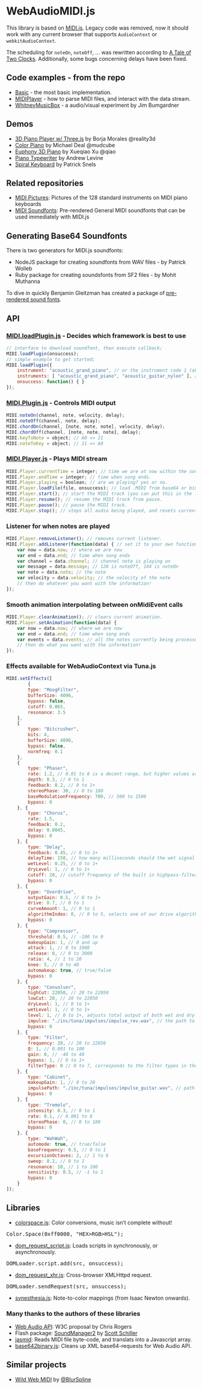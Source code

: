 # WebAudioMIDI.js
This library is based on [MIDI.js](https://github.com/mudcube/MIDI.js). Legacy code was removed,
now it should work with any current browser that supports `AudioContext` or `webkitAudioContext`.

The scheduling for `noteOn`, `noteOff`, ... was rewritten according to
[A Tale of Two Clocks](https://www.html5rocks.com/en/tutorials/audio/scheduling/).
Additionally, some bugs concerning delays have been fixed.

## Code examples - from the repo

* [Basic](./examples/Basic.html) - the most basic implementation.
* [MIDIPlayer](./examples/MIDIPlayer.html) - how to parse MIDI files, and interact with the data stream.
* [WhitneyMusicBox](./examples/WhitneyMusicBox.html) - a audio/visual experiment by Jim Bumgardner

## Demos

* [3D Piano Player w/ Three.js](http://www.rgba.org/r3d/3d-piano-player/) by Borja Morales @reality3d
* [Color Piano](http://mudcu.be/piano) by Michael Deal @mudcube
* [Euphony 3D Piano](http://qiao.github.com/euphony/) by Xueqiao Xu @qiao
* [Piano Typewriter](http://www.picatino.com/piano_typewriter/) by Andrew Levine
* [Spiral Keyboard](http://spiral.qet.me/) by Patrick Snels

## Related repositories

* [MIDI Pictures](https://github.com/andruo11/midi-pictures): Pictures of the 128 standard instruments on MIDI piano keyboards
* [MIDI Soundfonts](https://github.com/gleitz/midi-js-soundfonts): Pre-rendered General MIDI soundfonts that can be used immediately with MIDI.js

## Generating Base64 Soundfonts

There is two generators for MIDI.js soundfonts:

* NodeJS package for creating soundfonts from WAV files - by Patrick Wolleb
* Ruby package for creating soundsfonts from SF2 files - by Mohit Muthanna

To dive in quickly Benjamin Gleitzman has created a package of [pre-rendered sound fonts](https://github.com/gleitz/midi-js-soundfonts).

## API

### [MIDI.loadPlugin.js](./js/midi/loader.js) - Decides which framework is best to use

```javascript
// interface to download soundfont, then execute callback;
MIDI.loadPlugin(onsuccess);
// simple example to get started;
MIDI.loadPlugin({
    instrument: "acoustic_grand_piano", // or the instrument code 1 (aka the default)
    instruments: [ "acoustic_grand_piano", "acoustic_guitar_nylon" ], // or multiple instruments
    onsuccess: function() { }
});
```

### [MIDI.Plugin.js](./js/midi/plugin.webaudio.js) - Controls MIDI output

```javascript
MIDI.noteOn(channel, note, velocity, delay);
MIDI.noteOff(channel, note, delay);
MIDI.chordOn(channel, [note, note, note], velocity, delay);
MIDI.chordOff(channel, [note, note, note], delay);
MIDI.keyToNote = object; // A0 => 21
MIDI.noteToKey = object; // 21 => A0
```

### [MIDI.Player.js](./js/midi/player.js) - Plays MIDI stream

```javascript
MIDI.Player.currentTime = integer; // time we are at now within the song.
MIDI.Player.endTime = integer; // time when song ends.
MIDI.Player.playing = boolean; // are we playing? yes or no.
MIDI.Player.loadFile(file, onsuccess); // load .MIDI from base64 or binary XML request.
MIDI.Player.start(); // start the MIDI track (you can put this in the loadFile callback)
MIDI.Player.resume(); // resume the MIDI track from pause.
MIDI.Player.pause(); // pause the MIDI track.
MIDI.Player.stop(); // stops all audio being played, and resets currentTime to 0.
```

### Listener for when notes are played

```javascript
MIDI.Player.removeListener(); // removes current listener.
MIDI.Player.addListener(function(data) { // set it to your own function!
    var now = data.now; // where we are now
    var end = data.end; // time when song ends
    var channel = data.channel; // channel note is playing on
    var message = data.message; // 128 is noteOff, 144 is noteOn
    var note = data.note; // the note
    var velocity = data.velocity; // the velocity of the note
    // then do whatever you want with the information!
});
```

### Smooth animation interpolating between onMidiEvent calls

```javascript
MIDI.Player.clearAnimation(); // clears current animation.
MIDI.Player.setAnimation(function(data) {
    var now = data.now; // where we are now
    var end = data.end; // time when song ends
    var events = data.events; // all the notes currently being processed
    // then do what you want with the information!
});
```

### Effects available for WebAudioContext via Tuna.js

```javascript
MIDI.setEffects([
        {
 		type: "MoogFilter",
		bufferSize: 4096,
		bypass: false,
		cutoff: 0.065,
		resonance: 3.5
	},
	{
		type: "Bitcrusher",
		bits: 4,
		bufferSize: 4096,
		bypass: false,
		normfreq: 0.1
	},
	{
		type: "Phaser",
		rate: 1.2, // 0.01 to 8 is a decent range, but higher values are possible
		depth: 0.3, // 0 to 1
		feedback: 0.2, // 0 to 1+
		stereoPhase: 30, // 0 to 180
		baseModulationFrequency: 700, // 500 to 1500
		bypass: 0
	}, {
		type: "Chorus",
		rate: 1.5,
		feedback: 0.2,
		delay: 0.0045,
		bypass: 0
	}, {
		type: "Delay",
		feedback: 0.45, // 0 to 1+
		delayTime: 150, // how many milliseconds should the wet signal be delayed? 
		wetLevel: 0.25, // 0 to 1+
		dryLevel: 1, // 0 to 1+
		cutoff: 20, // cutoff frequency of the built in highpass-filter. 20 to 22050
		bypass: 0
	}, {
		type: "Overdrive",
		outputGain: 0.5, // 0 to 1+
		drive: 0.7, // 0 to 1
		curveAmount: 1, // 0 to 1
		algorithmIndex: 0, // 0 to 5, selects one of our drive algorithms
		bypass: 0
	}, {
		type: "Compressor",
		threshold: 0.5, // -100 to 0
		makeupGain: 1, // 0 and up
		attack: 1, // 0 to 1000
		release: 0, // 0 to 3000
		ratio: 4, // 1 to 20
		knee: 5, // 0 to 40
		automakeup: true, // true/false
		bypass: 0
	}, {
		type: "Convolver",
		highCut: 22050, // 20 to 22050
		lowCut: 20, // 20 to 22050
		dryLevel: 1, // 0 to 1+
		wetLevel: 1, // 0 to 1+
		level: 1, // 0 to 1+, adjusts total output of both wet and dry
		impulse: "./inc/tuna/impulses/impulse_rev.wav", // the path to your impulse response
		bypass: 0
	}, {
		type: "Filter",
		frequency: 20, // 20 to 22050
		Q: 1, // 0.001 to 100
		gain: 0, // -40 to 40
		bypass: 1, // 0 to 1+
		filterType: 0 // 0 to 7, corresponds to the filter types in the native filter node: lowpass, highpass, bandpass, lowshelf, highshelf, peaking, notch, allpass in that order
	}, {
		type: "Cabinet",
		makeupGain: 1, // 0 to 20
		impulsePath: "./inc/tuna/impulses/impulse_guitar.wav", // path to your speaker impulse
		bypass: 0
	}, {
		type: "Tremolo",
		intensity: 0.3, // 0 to 1
		rate: 0.1, // 0.001 to 8
		stereoPhase: 0, // 0 to 180
		bypass: 0
	}, {
		type: "WahWah",
		automode: true, // true/false
		baseFrequency: 0.5, // 0 to 1
		excursionOctaves: 2, // 1 to 6
		sweep: 0.2, // 0 to 1
		resonance: 10, // 1 to 100
		sensitivity: 0.5, // -1 to 1
		bypass: 0
	}
]);
```

## Libraries

* [colorspace.js](./examples/inc/colorspace.js): Color conversions, music isn&rsquo;t complete without!
<pre>Color.Space(0xff0000, "HEX>RGB>HSL");</pre>
* [dom_request_script.js](./js/util/dom_request_script.js): Loads scripts in synchronously, or asynchronously.
<pre>DOMLoader.script.add(src, onsuccess);</pre>
* [dom_request_xhr.js](./js/util/dom_request_xhr.js): Cross-browser XMLHttpd request.
<pre>DOMLoader.sendRequest(src, onsuccess);</pre>
* [synesthesia.js](./js/midi/synesthesia.js): Note-to-color mappings (from Isaac Newton onwards).

### Many thanks to the authors of these libraries

* [Web Audio API](https://dvcs.w3.org/hg/audio/raw-file/tip/webaudio/specification.html): W3C proposal by Chris Rogers
* Flash package: [SoundManager2](http://www.schillmania.com/projects/soundmanager2/) by [Scott Schiller](http://schillmania.com)
* [jasmid](https://github.com/gasman/jasmid): Reads MIDI file byte-code, and translats into a Javascript array.
* [base642binary.js](http://blog.danguer.com/2011/10/24/base64-binary-decoding-in-javascript/): Cleans up XML base64-requests for Web Audio API.

## Similar projects
* [Wild Web MIDI](http://zz85.github.io/wild-web-midi/) by [@BlurSpline](https://twitter.com/BlurSpline)

